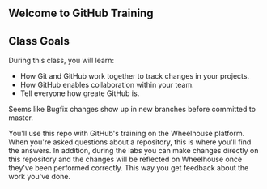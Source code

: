 ## Welcome to GitHub Training

## Class Goals

During this class, you will learn:
- How Git and GitHub work together to track changes in your projects.
- How GitHub enables collaboration within your team.
- Tell everyone how greate GitHub is.

Seems like Bugfix changes show up in new branches before committed to master.

You'll use this repo with GitHub's training on the Wheelhouse platform. When you're asked questions about a repository, this is where you'll find the answers. In addition, during the labs you can make changes directly on this repository and the changes will be reflected on Wheelhouse once they've been performed correctly. This way you get feedback about the work you've done.
